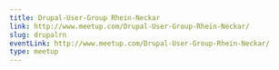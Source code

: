 ```yaml
---
title: Drupal-User-Group Rhein-Neckar
link: http://www.meetup.com/Drupal-User-Group-Rhein-Neckar/
slug: drupalrn
eventLink: http://www.meetup.com/Drupal-User-Group-Rhein-Neckar/
type: meetup
---
```

